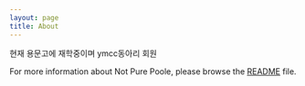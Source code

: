 ```yaml
---
layout: page
title: About
---
```

현재 용문고에 재학중이며 ymcc동아리 회원

For more information about Not Pure Poole, please browse the [README](https://github.com/vszhub/not-pure-poole) file.
